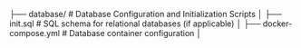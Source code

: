 ├── database/                                       # Database Configuration and Initialization Scripts
│   ├── init.sql                                    # SQL schema for relational databases (if applicable)
│   ├── docker-compose.yml                          # Database container configuration
│
